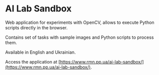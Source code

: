 AI Lab Sandbox
==============

Web application for experiments with OpenCV, allows to execute Python scripts directly in the browser.

Contains set of tasks with sample images and Python scripts to process them.

Available in English and Ukrainian.

Access the application at [https://www.rmn.pp.ua/ai-lab-sandbox/](https://www.rmn.pp.ua/ai-lab-sandbox/).
